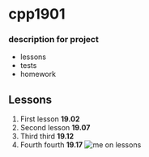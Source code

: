 # cpp1901
### description for project
- lessons 
- tests
- homework
## Lessons
1. First lesson **19.02**
2. Second lesson **19.07**
3. Third third **19.12**
4. Fourth fourth **19.17**
![me on lessons ](https://www.meme-arsenal.com/memes/0b67a8f54d28440787a847fdabbf60e7.jpg)

